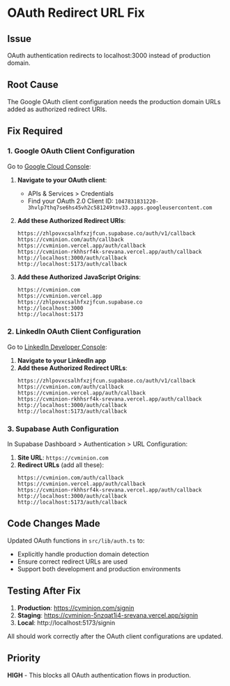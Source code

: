 # OAuth Redirect URL Fix

## Issue
OAuth authentication redirects to localhost:3000 instead of production domain.

## Root Cause
The Google OAuth client configuration needs the production domain URLs added as authorized redirect URIs.

## Fix Required

### 1. Google OAuth Client Configuration
Go to [Google Cloud Console](https://console.developers.google.com/):

1. **Navigate to your OAuth client**:
   - APIs & Services > Credentials
   - Find your OAuth 2.0 Client ID: `1047831831220-3hvlp7thq7se6hs45vh2c581249tnv33.apps.googleusercontent.com`

2. **Add these Authorized Redirect URIs**:
   ```
   https://zhlpovxcsalhfxzjfcun.supabase.co/auth/v1/callback
   https://cvminion.com/auth/callback
   https://cvminion.vercel.app/auth/callback
   https://cvminion-rkhhsrf4k-srevana.vercel.app/auth/callback
   http://localhost:3000/auth/callback
   http://localhost:5173/auth/callback
   ```

3. **Add these Authorized JavaScript Origins**:
   ```
   https://cvminion.com
   https://cvminion.vercel.app
   https://zhlpovxcsalhfxzjfcun.supabase.co
   http://localhost:3000
   http://localhost:5173
   ```

### 2. LinkedIn OAuth Client Configuration
Go to [LinkedIn Developer Console](https://www.linkedin.com/developers/apps):

1. **Navigate to your LinkedIn app**
2. **Add these Authorized Redirect URLs**:
   ```
   https://zhlpovxcsalhfxzjfcun.supabase.co/auth/v1/callback
   https://cvminion.com/auth/callback
   https://cvminion.vercel.app/auth/callback
   https://cvminion-rkhhsrf4k-srevana.vercel.app/auth/callback
   http://localhost:3000/auth/callback
   http://localhost:5173/auth/callback
   ```

### 3. Supabase Auth Configuration
In Supabase Dashboard > Authentication > URL Configuration:

1. **Site URL**: `https://cvminion.com`
2. **Redirect URLs** (add all these):
   ```
   https://cvminion.com/auth/callback
   https://cvminion.vercel.app/auth/callback
   https://cvminion-rkhhsrf4k-srevana.vercel.app/auth/callback
   http://localhost:3000/auth/callback
   http://localhost:5173/auth/callback
   ```

## Code Changes Made

Updated OAuth functions in `src/lib/auth.ts` to:
- Explicitly handle production domain detection
- Ensure correct redirect URLs are used
- Support both development and production environments

## Testing After Fix

1. **Production**: https://cvminion.com/signin
2. **Staging**: https://cvminion-5nzqat1i4-srevana.vercel.app/signin
3. **Local**: http://localhost:5173/signin

All should work correctly after the OAuth client configurations are updated.

## Priority
**HIGH** - This blocks all OAuth authentication flows in production.